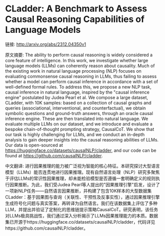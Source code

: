 # CLadder: A Benchmark to Assess Causal Reasoning Capabilities of Language Models

链接: http://arxiv.org/abs/2312.04350v1

原文摘要:
The ability to perform causal reasoning is widely considered a core feature
of intelligence. In this work, we investigate whether large language models
(LLMs) can coherently reason about causality. Much of the existing work in
natural language processing (NLP) focuses on evaluating commonsense causal
reasoning in LLMs, thus failing to assess whether a model can perform causal
inference in accordance with a set of well-defined formal rules. To address
this, we propose a new NLP task, causal inference in natural language, inspired
by the "causal inference engine" postulated by Judea Pearl et al. We compose a
large dataset, CLadder, with 10K samples: based on a collection of causal
graphs and queries (associational, interventional, and counterfactual), we
obtain symbolic questions and ground-truth answers, through an oracle causal
inference engine. These are then translated into natural language. We evaluate
multiple LLMs on our dataset, and we introduce and evaluate a bespoke
chain-of-thought prompting strategy, CausalCoT. We show that our task is highly
challenging for LLMs, and we conduct an in-depth analysis to gain deeper
insights into the causal reasoning abilities of LLMs. Our data is open-sourced
at https://huggingface.co/datasets/causalNLP/cladder, and our code can be found
at https://github.com/causalNLP/cladder.

中文翻译:
进行因果推理的能力被广泛视为智能的核心特征。本研究探讨大型语言模型（LLMs）能否连贯地进行因果推理。现有自然语言处理（NLP）研究多聚焦于评估LLMs的常识性因果推理，却未能检验模型是否遵循一套明确定义的规则执行因果推断。为此，我们受Judea Pearl等人提出的"因果推理引擎"启发，设计了一项新NLP任务——自然语言因果推断，并构建了包含10K样本的大型数据集CLadder：基于因果图与查询（关联性、干预性及反事实性），通过因果推理引擎生成符号化问题与真实答案，再转译为自然语言。我们在该数据集上评估了多种LLM，并提出并验证了定制化的思维链提示策略CausalCoT。研究表明，该任务对LLMs极具挑战性，我们通过深入分析揭示了LLMs因果推理能力的本质。数据集已开源于https://huggingface.co/datasets/causalNLP/cladder，代码详见https://github.com/causalNLP/cladder。
